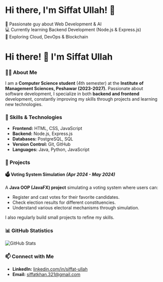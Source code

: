 # Hi there, I'm Siffat Ullah! 👋  

🚀 Passionate guy about Web Development & AI  
💻 Currently learning Backend Development (Node.js & Express.js)  
🎯 Exploring Cloud, DevOps & Blockchain 


# Hi there! 👋 I'm Siffat Ullah

### 👨‍💻 About Me
I am a **Computer Science student** (4th semester) at the **Institute of Management Sciences, Peshawar (2023-2027).** Passionate about software development, I specialize in both **backend and frontend** development, constantly improving my skills through projects and learning new technologies.

### 🚀 Skills & Technologies
- **Frontend:** HTML, CSS, JavaScript
- **Backend:** Node.js, Express.js
- **Databases:** PostgreSQL, SQL
- **Version Control:** Git, GitHub
- **Languages:** Java, Python, JavaScript

### 📌 Projects
#### 🗳️ Voting System Simulation *(Apr 2024 - May 2024)*
A **Java OOP (JavaFX) project** simulating a voting system where users can:
- Register and cast votes for their favorite candidates.
- Check election results for different constituencies.
- Understand various electoral mechanisms through simulation.

I also regularly build small projects to refine my skills.

### 📊 GitHub Statistics
![GitHub Stats](https://github-readme-stats.vercel.app/api?username=Siffat-Ullah&show_icons=true&theme=radical)

### 📫 Connect with Me
- **LinkedIn:** [linkedin.com/in/siffat-ullah](https://linkedin.com/in/siffat-ullah)
- **Email:** siffatkhan.321@gmail.com
